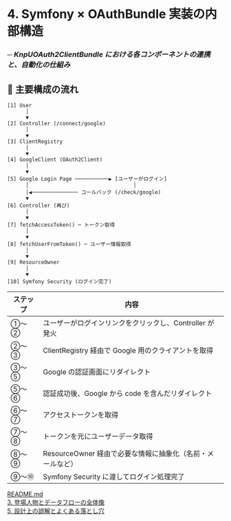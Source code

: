 # 4. Symfony × OAuthBundle 実装の内部構造
### ─ *KnpUOAuth2ClientBundle における各コンポーネントの連携と、自動化の仕組み*


## 🧩 主要構成の流れ

```
[1] User
      │
      ▼
[2] Controller (/connect/google)
      │
      ▼
[3] ClientRegistry
      │
      ▼
[4] GoogleClient (OAuth2Client)
      │
      ▼
[5] Google Login Page ───────────▶ [ユーザーがログイン]
      │                                  │
      │◀─────────────── コールバック (/check/google)
      ▼
[6] Controller (再び)
      │
      ▼
[7] fetchAccessToken() ─ トークン取得
      │
      ▼
[8] fetchUserFromToken() ─ ユーザー情報取得
      │
      ▼
[9] ResourceOwner
      │
      ▼
[10] Symfony Security (ログイン完了)
```
| ステップ | 内容                                    |
| ---- | ------------------------------------- |
| ①〜②  | ユーザーがログインリンクをクリックし、Controller が発火     |
| ②〜③  | ClientRegistry 経由で Google 用のクライアントを取得 |
| ③〜⑤  | Google の認証画面にリダイレクト                   |
| ⑤〜⑥  | 認証成功後、Google から code を含んだリダイレクト       |
| ⑥〜⑦  | アクセストークンを取得                           |
| ⑦〜⑧  | トークンを元にユーザーデータ取得                      |
| ⑧〜⑨  | ResourceOwner 経由で必要な情報に抽象化（名前・メールなど）  |
| ⑨〜⑩  | Symfony Security に渡してログイン処理完了         |

[README.md](../README.md)<br>
[3. 登場人物とデータフローの全体像](../slides/03_flow_and_roles.md)<br>
[5. 設計上の誤解とよくある落とし穴](../slides/05_pitfalls.md)<br>
